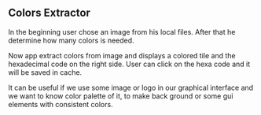 Colors Extractor
---

In the beginning user chose an image from his local files.
After that he determine how many colors is needed.

Now app extract colors from image and displays a colored tile and the hexadecimal code on the right side.
User can click on the hexa code and it will be saved in cache.

It can be useful if we use some image or logo in our graphical interface and we want to know color palette of it,
to make back ground or some gui elements with consistent colors.
